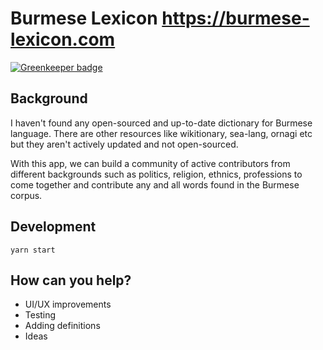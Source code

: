 # Burmese Lexicon https://burmese-lexicon.com

[![Greenkeeper badge](https://badges.greenkeeper.io/burmese-lexicon/burmese-lexicon.svg)](https://greenkeeper.io/)

## Background

I haven't found any open-sourced and up-to-date dictionary for Burmese language.
There are other resources like wikitionary, sea-lang, ornagi etc but they aren't actively updated and not open-sourced.

With this app, we can build a community of active contributors from different backgrounds
such as politics, religion, ethnics, professions to come together and contribute any and all words found in the Burmese corpus.


## Development

```
yarn start
```

## How can you help?
* UI/UX improvements
* Testing
* Adding definitions
* Ideas
